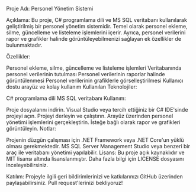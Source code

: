 Proje Adı: Personel Yönetim Sistemi

Açıklama:
Bu proje, C# programlama dili ve MS SQL veritabanı kullanılarak geliştirilmiş bir personel yönetim sistemidir. Temel olarak personel ekleme, silme, güncelleme ve listeleme işlemlerini içerir. Ayrıca, personel verilerini rapor ve grafikler halinde görüntüleyebilmenizi sağlayan ek özellikler de bulunmaktadır.

Özellikler:

Personel ekleme, silme, güncelleme ve listeleme işlemleri
Veritabanında personel verilerinin tutulması
Personel verilerinin raporlar halinde görüntülenmesi
Personel verilerinin grafiklerle görselleştirilmesi
Kullanıcı dostu arayüz ve kolay kullanım
Kullanılan Teknolojiler:

C# programlama dili
MS SQL veritabanı
Kullanım:

Proje dosyalarını indirin.
Visual Studio veya tercih ettiğiniz bir C# IDE'sinde projeyi açın.
Projeyi derleyin ve çalıştırın.
Arayüz üzerinden personel yönetimi işlemlerini gerçekleştirin.
İsteğe bağlı olarak rapor ve grafikleri görüntüleyin.
Notlar:

Projenin düzgün çalışması için .NET Framework veya .NET Core'un yüklü olması gerekmektedir.
MS SQL Server Management Studio veya benzeri bir araç ile veritabanı yönetimi yapılabilir.
Lisans:
Bu proje açık kaynaklıdır ve MIT lisansı altında lisanslanmıştır. Daha fazla bilgi için LICENSE dosyasını inceleyebilirsiniz.

Katılım:
Projeyle ilgili geri bildirimlerinizi ve katkılarınızı GitHub üzerinden paylaşabilirsiniz. Pull request'lerinizi bekliyoruz!
